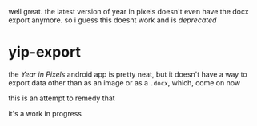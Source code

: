 well great. the latest version of year in pixels doesn't even have the docx export anymore. so i guess this doesnt work and is *deprecated*

# yip-export

the *Year in Pixels* android app is pretty neat, but it doesn't have a way to export data other than as an image or as a `.docx`, which, come on now

this is an attempt to remedy that

it's a work in progress
